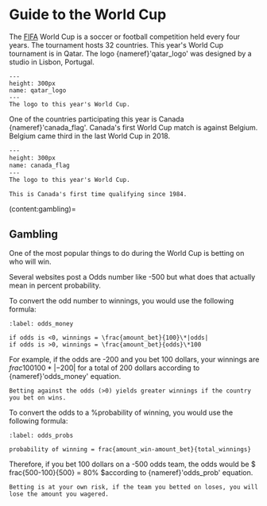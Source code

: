 # Guide to the World Cup

The [FIFA](www.fifa.com) World Cup is a soccer or football competition held every four years. The tournament hosts 32 countries. This year's World Cup tournament is in Qatar. The logo {nameref}'qatar_logo' was designed by a studio in Lisbon, Portugal. 

```{figure}https://digitalhub.fifa.com/m/3821fe54d69cdf26/original/j5imrrf3rwgbmcgo2nny-jpg.jpg
---
height: 300px
name: qatar_logo
---
The logo to this year's World Cup.
```

One of the countries participating this year is Canada {nameref}'canada_flag'. Canada's first World Cup match is against Belgium. Belgium came third in the last World Cup in 2018. 

```{figure}https://en.wikipedia.org/wiki/Flag_of_Canada#/media/File:Flag_of_Canada_(Pantone).svg
---
height: 300px
name: canada_flag
---
The logo to this year's World Cup.
```

```{margin}Did you know?
This is Canada's first time qualifying since 1984.
```

(content:gambling)=
## Gambling

One of the most popular things to do during the World Cup is betting on who will win.

Several websites post a Odds number like -500 but what does that actually mean in percent probability.

To convert the odd number to winnings, you would use the following formula:

```{math}
:label: odds_money

if odds is <0, winnings = \frac{amount_bet}{100}\*|odds|
if odds is >0, winnings = \frac{amount_bet}{odds}\*100

```

For example, if the odds are -200 and you bet 100 dollars, your winnings are $frac{100}{100}*|-200|$ for a total of 200 dollars according to {nameref}'odds_money' equation.

```{note}
Betting against the odds (>0) yields greater winnings if the country you bet on wins.
```

To convert the odds to a %probability of winning, you would use the following formula:


```{math}
:label: odds_probs

probability of winning = frac{amount_win-amount_bet}{total_winnings}

```

Therefore, if you bet 100 dollars on a -500 odds team, the odds would be $ frac{500-100}{500} = 80% $according to {nameref}'odds_prob' equation.

```{danger}
Betting is at your own risk, if the team you betted on loses, you will lose the amount you wagered. 
```
